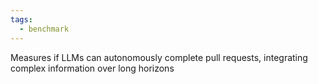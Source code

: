 ```yaml
---
tags:
  - benchmark
---
```


Measures if LLMs can autonomously complete pull requests, integrating complex information over long horizons